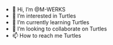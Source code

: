- 👋 Hi, I’m @M-WERKS
- 👀 I’m interested in Turtles
- 🌱 I’m currently learning Turtles
- 💞️ I’m looking to collaborate on Turtles
- 📫 How to reach me Turtles

<!---
M-WERKS/M-WERKS is a ✨ special ✨ repository because its `README.md` (this file) appears on your GitHub profile.
You can click the Preview link to take a look at your changes.
--->
